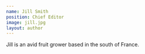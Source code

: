 ```yaml
---
name: Jill Smith
position: Chief Editor
image: jill.jpg
layout: author
---
```

Jill is an avid fruit grower based in the south of France.